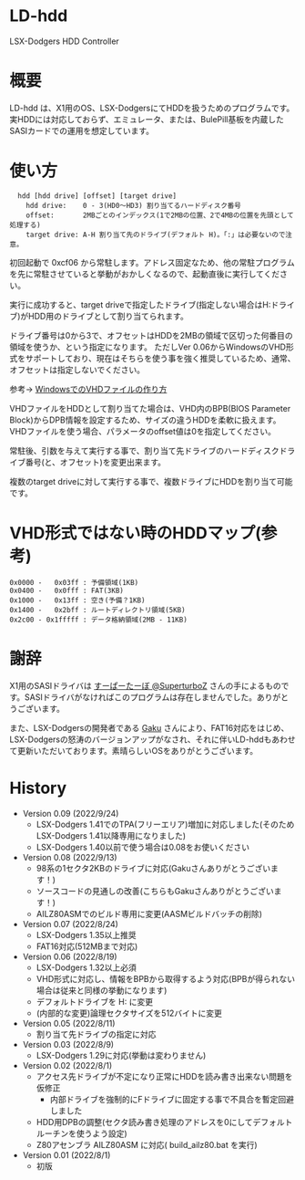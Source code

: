 # LD-hdd
LSX-Dodgers HDD Controller

# 概要
LD-hdd は、X1用のOS、LSX-DodgersにてHDDを扱うためのプログラムです。
実HDDには対応しておらず、エミュレータ、または、BulePill基板を内蔵したSASIカードでの運用を想定しています。

# 使い方
```
  hdd [hdd drive] [offset] [target drive]
    hdd drive:    0 - 3(HD0～HD3) 割り当てるハードディスク番号
    offset:       2MBごとのインデックス(1で2MBの位置、2で4MBの位置を先頭として処理する)
    target drive: A-H 割り当て先のドライブ(デフォルト H)。「:」は必要ないので注意。
```

初回起動で 0xcf06 から常駐します。アドレス固定なため、他の常駐プログラムを先に常駐させていると挙動がおかしくなるので、起動直後に実行してください。

実行に成功すると、target driveで指定したドライブ(指定しない場合はH:ドライブ)がHDD用のドライブとして割り当てられます。

ドライブ番号は0から3で、オフセットはHDDを2MBの領域で区切った何番目の領域を使うか、という指定になります。
ただしVer 0.06からWindowsのVHD形式をサポートしており、現在はそちらを使う事を強く推奨しているため、通常、オフセットは指定しないでください。

参考→ [WindowsでのVHDファイルの作り方](https://github.com/tablacus/LSX-Dodgers/issues/4)

VHDファイルをHDDとして割り当てた場合は、VHD内のBPB(BIOS Parameter Block)からDPB情報を設定するため、サイズの違うHDDを柔軟に扱えます。
VHDファイルを使う場合、パラメータのoffset値は0を指定してください。

常駐後、引数を与えて実行する事で、割り当て先ドライブのハードディスクドライブ番号(と、オフセット)を変更出来ます。

複数のtarget driveに対して実行する事で、複数ドライブにHDDを割り当て可能です。

# VHD形式ではない時のHDDマップ(参考)
```
0x0000 -   0x03ff : 予備領域(1KB)
0x0400 -   0x0fff : FAT(3KB)
0x1000 -   0x13ff : 空き(予備？1KB)
0x1400 -   0x2bff : ルートディレクトリ領域(5KB)
0x2c00 - 0x1fffff : データ格納領域(2MB - 11KB)
```

# 謝辞
X1用のSASIドライバは [すーぱーたーぼ @SuperturboZ](https://twitter.com/SuperturboZ) さんの手によるものです。SASIドライバがなければこのプログラムは存在しませんでした。ありがとうございます。

また、LSX-Dodgersの開発者である [Gaku](https://twitter.com/tablacus) さんにより、FAT16対応をはじめ、LSX-Dodgersの怒涛のバージョンアップがなされ、それに伴いLD-hddもあわせて更新いただいております。素晴らしいOSをありがとうございます。

# History
* Version 0.09 (2022/9/24)
  * LSX-Dodgers 1.41でのTPA(フリーエリア)増加に対応しました(そのためLSX-Dodgers 1.41以降専用になりました)
  * LSX-Dodgers 1.40以前で使う場合は0.08をお使いください
* Version 0.08 (2022/9/13)
  * 98系の1セクタ2KBのドライブに対応(Gakuさんありがとうございます！)
  * ソースコードの見通しの改善(こちらもGakuさんありがとうございます！)
  * AILZ80ASMでのビルド専用に変更(AASMビルドバッチの削除)
* Version 0.07 (2022/8/24)
  * LSX-Dodgers 1.35以上推奨
  * FAT16対応(512MBまで対応)
* Version 0.06 (2022/8/19)
  * LSX-Dodgers 1.32以上必須
  * VHD形式に対応し、情報をBPBから取得するよう対応(BPBが得られない場合は従来と同様の挙動になります)
  * デフォルトドライブを H: に変更
  * (内部的な変更)論理セクタサイズを512バイトに変更
* Version 0.05 (2022/8/11)
  * 割り当て先ドライブの指定に対応
* Version 0.03 (2022/8/9)
  * LSX-Dodgers 1.29に対応(挙動は変わりません)
* Version 0.02 (2022/8/1)
  * アクセス先ドライブが不定になり正常にHDDを読み書き出来ない問題を仮修正
    * 内部ドライブを強制的にFドライブに固定する事で不具合を暫定回避しました
  * HDD用DPBの調整(セクタ読み書き処理のアドレスを0にしてデフォルトルーチンを使うよう設定)
  * Z80アセンブラ AILZ80ASM に対応( build_ailz80.bat を実行)
* Version 0.01 (2022/8/1)
  * 初版
